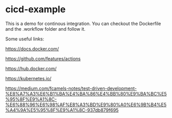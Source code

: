 # cicd-example

This is a demo for continous integration. You can checkout the Dockerfile and the .workflow folder and follow it.

Some useful links:

https://docs.docker.com/

https://github.com/features/actions

https://hub.docker.com/

https://kubernetes.io/

https://medium.com/fcamels-notes/test-driven-development-%E8%A7%A3%E6%B1%BA%E4%BA%86%E4%BB%80%E9%BA%BC%E5%95%8F%E9%A1%8C-%E6%88%96%E6%98%AF%E8%A3%BD%E9%80%A0%E6%9B%B4%E5%A4%9A%E5%95%8F%E9%A1%8C-937db879f695
